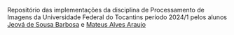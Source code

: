 Repositório das implementações da disciplina de Processamento de Imagens da Universidade Federal do Tocantins período 2024/1 pelos alunos [Jeová de Sousa Barbosa](https://github.com/jeovasb00) e [Mateus Alves Araujo](https://github.com/MateusAlvez)
